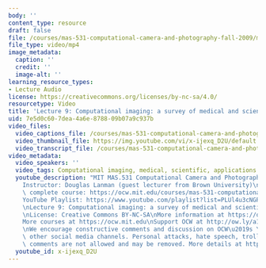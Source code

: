 ```yaml
---
body: ''
content_type: resource
draft: false
file: /courses/mas-531-computational-camera-and-photography-fall-2009/mitmas_531f09_lec09_1_360p_16_9.mp4
file_type: video/mp4
image_metadata:
  caption: ''
  credit: ''
  image-alt: ''
learning_resource_types:
- Lecture Audio
license: https://creativecommons.org/licenses/by-nc-sa/4.0/
resourcetype: Video
title: 'Lecture 9: Computational imaging: a survey of medical and scientific applications'
uid: 7e5d0c60-7dea-4a6e-8788-09b07a9c937b
video_files:
  video_captions_file: /courses/mas-531-computational-camera-and-photography-fall-2009/1RPfq0KaZVkuhHcq-ZJMfwhpus7oHPzzY_transcript.webvtt
  video_thumbnail_file: https://img.youtube.com/vi/x-ijexq_D2U/default.jpg
  video_transcript_file: /courses/mas-531-computational-camera-and-photography-fall-2009/1RPfq0KaZVkuhHcq-ZJMfwhpus7oHPzzY_transcript.pdf
video_metadata:
  video_speakers: ''
  video_tags: Computational imaging, medical, scientific, applications
  youtube_description: "MIT MAS.531 Computational Camera and Photography, Fall 2009\n\
    Instructor: Douglas Lanman (guest lecturer from Brown University)\n\nView the\
    \ complete course: https://ocw.mit.edu/courses/mas-531-computational-camera-and-photography-fall-2009/\n\
    YouTube Playlist: https://www.youtube.com/playlist?list=PLUl4u3cNGP61pwA6paIRZ30q1sjLE8b6c\n\
    \nLecture 9: Computational imaging: a survey of medical and scientific applications\n\
    \nLicense: Creative Commons BY-NC-SA\nMore information at https://ocw.mit.edu/terms\n\
    More courses at https://ocw.mit.edu\nSupport OCW at http://ow.ly/a1If50zVRlQ\n\
    \nWe encourage constructive comments and discussion on OCW\u2019s YouTube and\
    \ other social media channels. Personal attacks, hate speech, trolling, and inappropriate\
    \ comments are not allowed and may be removed. More details at https://ocw.mit.edu/comments."
  youtube_id: x-ijexq_D2U
---
```

